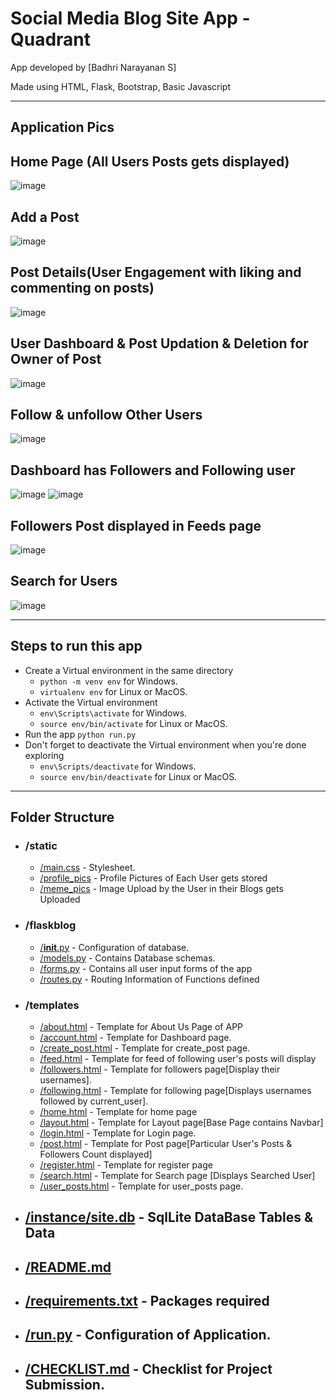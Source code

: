 # Social Media Blog Site App - Quadrant 

App developed by [Badhri Narayanan S]

Made  using HTML, Flask, Bootstrap, Basic Javascript
____


## Application Pics

## Home Page (All Users Posts gets displayed)
![image](https://user-images.githubusercontent.com/124488669/220834196-c76c43b2-eebe-4f62-9113-bd1b60f262dc.png)


## Add a Post
![image](https://user-images.githubusercontent.com/124488669/220834078-76f6ad4e-e519-49cb-84ef-6fad7e96e386.png)


## Post Details(User Engagement with liking and commenting on posts)
![image](https://user-images.githubusercontent.com/124488669/220833914-cf1983ff-a133-4447-81d1-90e26dd15ba3.png)


## User Dashboard & Post Updation & Deletion for Owner of Post
![image](https://user-images.githubusercontent.com/124488669/220833492-2d02395e-41c0-441d-882e-ad36798a038a.png)


## Follow & unfollow Other Users
![image](https://user-images.githubusercontent.com/124488669/220833285-dcd1abdb-7cdf-4b05-9d6a-f5efb5274fec.png)

## Dashboard has Followers and Following user
![image](https://user-images.githubusercontent.com/124488669/220832958-38c3ee67-22bf-40c1-8b7b-1ebc843efcc1.png)
![image](https://user-images.githubusercontent.com/124488669/220832983-1fcb43ab-28f6-4c91-9365-388d968a4365.png)

## Followers Post displayed in Feeds page
![image](https://user-images.githubusercontent.com/124488669/220832717-d98c57a4-0465-4b5d-8652-711c148e6050.png)

## Search for Users
![image](https://user-images.githubusercontent.com/124488669/220834389-b927dfab-2f8a-4459-8b1d-6c0a49391565.png)


_______

## Steps to run this app
- Create a Virtual environment in the same directory
  - `python -m venv env` for Windows.
  - `virtualenv env` for Linux or MacOS.
- Activate the Virtual environment
  - `env\Scripts\activate` for Windows.
  - `source env/bin/activate` for Linux or MacOS.
- Run the app `python run.py`
- Don't forget to deactivate the Virtual environment when you're done exploring
  - `env\Scripts/deactivate` for Windows.
  - `source env/bin/deactivate` for Linux or MacOS.
___

## Folder Structure

- ### /static
  - [/main.css](static/main.css) - Stylesheet.
  - [/profile_pics](static/profile_pics) - Profile Pictures of Each User gets stored
  - [/meme_pics](static/meme_pics) - Image Upload by the User in their Blogs gets Uploaded
 
- ### /flaskblog
  - [/__init__.py](flaskblog/__init__.py) - Configuration of database.
  - [/models.py](flaskblog/models.py) - Contains Database schemas.
  - [/forms.py](flaskblog/forms.py) - Contains all user input forms of the app
  - [/routes.py](flaskblog/routes.py) - Routing Information of Functions defined 

  

- ### /templates
  - [/about.html](templates/about.html) - Template for About Us Page of APP
  - [/account.html](templates/account.html) - Template for Dashboard page.
  - [/create_post.html](templates/create_post.html) - Template for create_post page.
  - [/feed.html](templates/feed.html) - Template for feed of following user's posts will display
  - [/followers.html](templates/followers.html) - Template for followers page[Display their usernames].
  - [/following.html](templates/following.html) - Template for following page[Displays usernames followed by current_user].
  - [/home.html](templates/home.html) - Template for home page
  - [/layout.html](templates/layout.html) - Template for Layout page[Base Page contains Navbar]
  - [/login.html](templates/login.html) - Template for Login page.
  - [/post.html](templates/post.html) - Template for Post page[Particular User's Posts & Followers Count displayed]
  - [/register.html](templates/register.html) - Template for register page
  - [/search.html](templates/search.html) - Template for Search page [Displays Searched User]
  - [/user_posts.html](templates/user_posts.html) - Template for user_posts page.



- ## [/instance/site.db](/instance/site.db) - SqlLite DataBase Tables & Data
- ## [/README.md](README.md)
- ## [/requirements.txt](requirements.txt) - Packages required
- ## [/run.py](run.py) - Configuration of Application.
- ## [/CHECKLIST.md](CHECKLIST.md) - Checklist for Project Submission.



